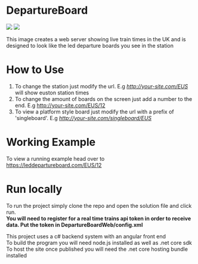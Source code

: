 # DepartureBoard
![](https://github.com/benfl3713/DepartureBoard/workflows/Docker/badge.svg?branch=master)
![](https://github.com/benfl3713/DepartureBoard/workflows/.NET%20Core/badge.svg?branch=master)

This image creates a web server showing live train times in the UK and is designed to look like the led departure boards you see in the station

# How to Use
1. To change the station just modify the url. E.g  *http://your-site.com/EUS* will show euston station times
2. To change the amount of boards on the screen just add a number to the end. E.g http://your-site.com/EUS/12
3. To view a platform style board just modify the url with a prefix of 'singleboard'. E.g *http://your-site.com/singleboard/EUS*

# Working Example 
To view a running example head over to
https://leddepartureboard.com/EUS/12

# Run locally
To run the project simply clone the repo and open the solution file and click run.  
**You will need to register for a real time trains api token in order to receive data. Put the token in DepartureBoardWeb/config.xml**

This project uses a c# backend system with an angular front end  
To build the program you will need node.js installed as well as .net core sdk  
To host the site once published you will need the .net core hosting bundle installed
